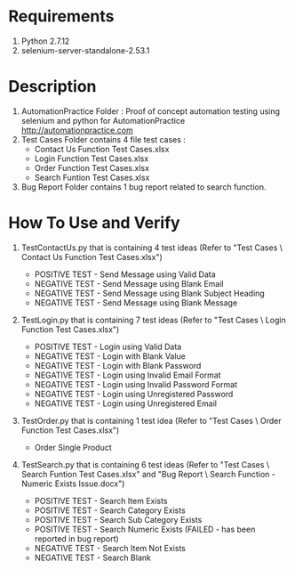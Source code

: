# Requirements
1. Python 2.7.12
2. selenium-server-standalone-2.53.1

# Description
1. AutomationPractice Folder : Proof of concept automation testing using selenium and python for AutomationPractice http://automationpractice.com
2. Test Cases Folder contains 4 file test cases :
   - Contact Us Function Test Cases.xlsx
   - Login Function Test Cases.xlsx
   - Order Function Test Cases.xlsx
   - Search Funtion Test Cases.xlsx
3. Bug Report Folder contains 1 bug report related to search function.

# How To Use and Verify
1. TestContactUs.py that is containing 4 test ideas (Refer to "Test Cases \ Contact Us Function Test Cases.xlsx")
   - POSITIVE TEST - Send Message using Valid Data
   - NEGATIVE TEST - Send Message using Blank Email
   - NEGATIVE TEST - Send Message using Blank Subject Heading
   - NEGATIVE TEST - Send Message using Blank Message
   
2. TestLogin.py that is containing 7 test ideas (Refer to "Test Cases \ Login Function Test Cases.xlsx")
   - POSITIVE TEST - Login using Valid Data
   - NEGATIVE TEST - Login with Blank Value
   - NEGATIVE TEST - Login with Blank Password
   - NEGATIVE TEST - Login using Invalid Email Format
   - NEGATIVE TEST - Login using Invalid Password Format
   - NEGATIVE TEST - Login using Unregistered Password
   - NEGATIVE TEST - Login using Unregistered Email

3. TestOrder.py that is containing 1 test idea (Refer to "Test Cases \ Order Function Test Cases.xlsx")
   - Order Single Product
   
4. TestSearch.py that is containing 6 test ideas (Refer to "Test Cases \ Search Funtion Test Cases.xlsx" and "Bug Report \ Search Function - Numeric Exists Issue.docx")
   - POSITIVE TEST - Search Item Exists
   - POSITIVE TEST - Search Category Exists
   - POSITIVE TEST - Search Sub Category Exists
   - POSITIVE TEST - Search Numeric Exists (FAILED - has been reported in bug report)
   - NEGATIVE TEST - Search Item Not Exists
   - NEGATIVE TEST - Search Blank

